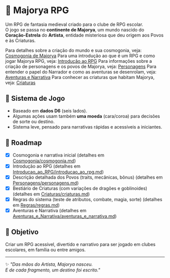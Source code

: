 # 🏰 Majorya RPG

Um RPG de fantasia medieval criado para o clube de RPG escolar.  
O jogo se passa no **continente de Majorya**, um mundo nascido do **Coração-Estrela** do **Artista**, entidade misteriosa que deu origem aos Povos e às Criaturas.

Para detalhes sobre a criação do mundo e sua cosmogonia, veja: [Cosmogonia de Majorya](Cosmogonia/cosmogonia.md)
Para uma introdução ao que é um RPG e como jogar Majorya RPG, veja: [Introdução ao RPG](Introducao_ao_RPG/introducao_ao_rpg.md)
Para informações sobre a criação de personagens e os povos de Majorya, veja: [Personagens](Personagens/personagens.md)
Para entender o papel do Narrador e como as aventuras se desenrolam, veja: [Aventuras e Narrativa](Aventuras_e_Narrativa/aventuras_e_narrativa.md)
Para conhecer as criaturas que habitam Majorya, veja: [Criaturas](Criaturas/criaturas.md)

## 🎲 Sistema de Jogo
- Baseado em **dados D6** (seis lados).  
- Algumas ações usam também **uma moeda** (cara/coroa) para decisões de sorte ou destino.  
- Sistema leve, pensado para narrativas rápidas e acessíveis a iniciantes.

## 🚧 Roadmap
- [x] Cosmogonia e narrativa inicial (detalhes em [Cosmogonia/cosmogonia.md](Cosmogonia/cosmogonia.md))
- [x] Introdução ao RPG (detalhes em [Introducao_ao_RPG/introducao_ao_rpg.md](Introducao_ao_RPG/introducao_ao_rpg.md))
- [x] Descrição detalhada dos Povos (traits, mecânicas, bônus) (detalhes em [Personagens/personagens.md](Personagens/personagens.md))
- [x] Bestiário de Criaturas (com variações de dragões e goblinoides) (detalhes em [Criaturas/criaturas.md](Criaturas/criaturas.md))
- [x] Regras do sistema (teste de atributos, combate, magia, sorte) (detalhes em [Regras/regras.md](Regras/regras.md))
- [x] Aventuras e Narrativa (detalhes em [Aventuras_e_Narrativa/aventuras_e_narrativa.md](Aventuras_e_Narrativa/aventuras_e_narrativa.md))  

## 📖 Objetivo
Criar um RPG acessível, divertido e narrativo para ser jogado em clubes escolares, em família ou entre amigos.  

---
✨ *"Das mãos do Artista, Majorya nasceu.  
E de cada fragmento, um destino foi escrito."*